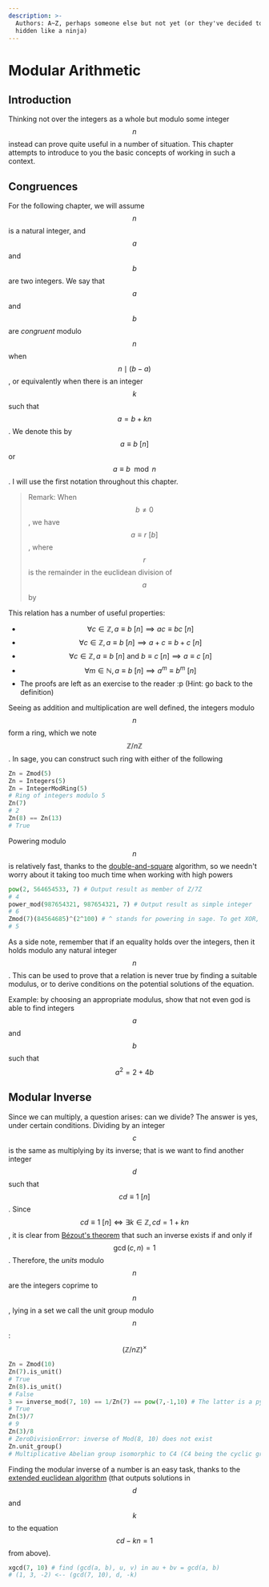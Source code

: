 ```yaml
---
description: >-
  Authors: A~Z, perhaps someone else but not yet (or they've decided to remain
  hidden like a ninja)
---
```


# Modular Arithmetic

## Introduction

Thinking not over the integers as a whole but modulo some integer$$n$$instead can prove quite useful in a number of situation. This chapter attempts to introduce to you the basic concepts of working in such a context.

## Congruences

For the following chapter, we will assume$$n$$is a natural integer, and$$a$$and$$b$$are two integers. We say that$$a$$and$$b$$are _congruent_ modulo$$n$$when$$n\mid (b-a)$$, or equivalently when there is an integer$$k$$such that$$a=b+kn$$. We denote this by$$a\equiv b~ [n]$$or $$a \equiv b\mod n$$. I will use the first notation throughout this chapter.

> Remark: When$$b\neq0$$, we have$$a\equiv r~[b]$$, where$$r$$is the remainder in the euclidean division of$$a$$by

This relation has a number of useful properties:

* $$\forall c\in \mathbb Z, a\equiv b~[n] \implies ac \equiv bc ~ [n]$$
* $$\forall c \in \mathbb Z, a\equiv b~[n] \implies a+c\equiv b+c ~[n]$$
* $$\forall c \in \mathbb Z, a \equiv b ~[n] \text{ and } b\equiv c~[n]\implies a\equiv c ~[n]$$
* $$\forall m \in \mathbb N, a\equiv b~[n] \implies a^m\equiv b^m ~[n]$$
* The proofs are left as an exercise to the reader :p \(Hint: go back to the definition\)

Seeing as addition and multiplication are well defined, the integers modulo$$n$$form a ring, which we note$$\mathbb Z/n\mathbb Z$$. In sage, you can construct such ring with either of the following

```python
Zn = Zmod(5)
Zn = Integers(5)
Zn = IntegerModRing(5)
# Ring of integers modulo 5
Zn(7)
# 2
Zn(8) == Zn(13)
# True
```

Powering modulo$$n$$is relatively fast, thanks to the [double-and-square](https://en.wikipedia.org/wiki/Exponentiation_by_squaring) algorithm, so we needn't worry about it taking too much time when working with high powers

```python
pow(2, 564654533, 7) # Output result as member of Z/7Z
# 4
power_mod(987654321, 987654321, 7) # Output result as simple integer
# 6
Zmod(7)(84564685)^(2^100) # ^ stands for powering in sage. To get XOR, use ^^.
# 5
```

As a side note, remember that if an equality holds over the integers, then it holds modulo any natural integer$$n$$. This can be used to prove that a relation is never true by finding a suitable modulus, or to derive conditions on the potential solutions of the equation.

Example: by choosing an appropriate modulus, show that not even god is able to find integers$$a$$and$$b$$such that$$a^2 = 2 + 4b$$

## Modular Inverse

Since we can multiply, a question arises: can we divide? The answer is yes, under certain conditions. Dividing by an integer$$c$$is the same as multiplying by its inverse; that is we want to find another integer$$d$$such that$$cd\equiv 1~[n]$$. Since$$cd\equiv 1~[n]\iff\exists k\in\mathbb Z, cd = 1 + kn$$, it is clear from [Bézout's theorem](https://en.wikipedia.org/wiki/B%C3%A9zout%27s_theorem) that such an inverse exists if and only if$$\gcd(c, n) = 1$$. Therefore, the _units_ modulo$$n$$are the integers coprime to$$n$$, lying in a set we call the unit group modulo$$n$$: $$\left(\mathbb Z/n\mathbb Z\right)^\times$$

```python
Zn = Zmod(10)
Zn(7).is_unit()
# True
Zn(8).is_unit()
# False
3 == inverse_mod(7, 10) == 1/Zn(7) == pow(7,-1,10) # The latter is a python built-in
# True
Zn(3)/7
# 9
Zn(3)/8
# ZeroDivisionError: inverse of Mod(8, 10) does not exist
Zn.unit_group()
# Multiplicative Abelian group isomorphic to C4 (C4 being the cyclic group of order 4)
```

Finding the modular inverse of a number is an easy task, thanks to the [extended euclidean algorithm](https://en.wikipedia.org/wiki/Extended_Euclidean_algorithm) \(that outputs solutions in$$d$$and$$k$$to the equation$$cd-kn=1$$from above\).

```python
xgcd(7, 10) # find (gcd(a, b), u, v) in au + bv = gcd(a, b)
# (1, 3, -2) <-- (gcd(7, 10), d, -k)
```

